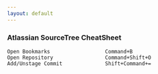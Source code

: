 ```yaml
---
layout: default
---
```

### Atlassian SourceTree CheatSheet
					

	Open Bookmarks					Command+B
	Open Repository					Command+Shift+O
	Add/Unstage Commit				Shift+Command+=